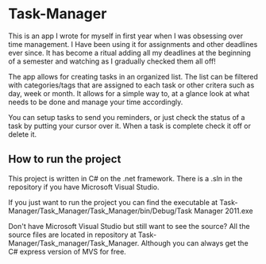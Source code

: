 Task-Manager
============

This is an app I wrote for myself in first year when I was obsessing over time management. 
I Have been using it for assignments and other deadlines ever since. 
It has become a ritual adding all my deadlines at the beginning of a semester and watching as I gradually checked them
all off!

The app allows for creating tasks in an organized list. 
The list can be filtered with categories/tags that are assigned to each task or other critera such as day, week or month. 
It allows for a simple way to, at a glance look at what needs to be done and manage your time accordingly.

You can setup tasks to send you reminders, or just check the status of a task by putting your cursor over it.
When a task is complete check it off or delete it. 

How to run the project
-----

This project is written in C# on the .net framework. There is a .sln in the repository if you have Microsoft Visual Studio.

If you just want to run the project you can find the executable at 
Task-Manager/Task_Manager/Task_Manager/bin/Debug/Task Manager 2011.exe

Don't have Microsoft Visual Studio but still want to see the source? All the source files are located in repository
at Task-Manager/Task_manager/Task_Manager. Although you can always get the C# express version of MVS for free.
